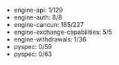 - engine-api: 1/129
- engine-auth: 8/8
- engine-cancun: 165/227
- engine-exchange-capabilities: 5/5
- engine-withdrawals: 1/36
- pyspec: 0/59
- pyspec: 0/63

